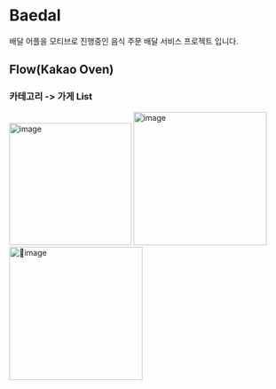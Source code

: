 # Baedal
배달 어플을 모티브로 진행중인 음식 주문 배달 서비스 프로젝트 입니다.
## Flow(Kakao Oven)
### 카테고리 -> 가게 List
<img width="220" alt="image" src="https://github.com/hsw0905/baedal/assets/64395235/95d9a398-07e3-4d0a-8e0a-cd120515692c">
<img width="240" alt="image" src="https://github.com/hsw0905/baedal/assets/64395235/522b4eea-11fe-46b7-b062-b166cad3101c">
<img width="240" alt="image" src="https://github.com/hsw0905/baedal/assets/64395235/9dcc81da-89ec-4e76-acce-eefb773bde02">


